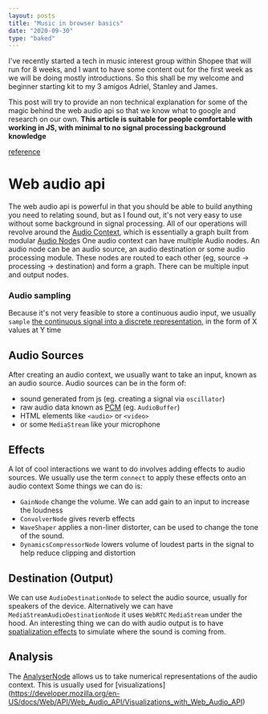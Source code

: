 ```yaml
---
layout: posts
title: "Music in browser basics"
date: "2020-09-30"
type: "baked"
---
```


I've recently started a tech in music interest group within Shopee that will run for 8 weeks, and I want to have some content out for the first week as we will be doing mostly introductions. So this shall be my welcome and beginner starting kit to my 3 amigos Adriel, Stanley and James.

This post will try to provide an non technical explanation for some of the magic behind the web audio api so that we know what to google and research on our own. **This article is suitable for people comfortable with working in JS, with minimal to no signal processing background knowledge**

[reference](https://developer.mozilla.org/en-US/docs/Web/API/Web_Audio_API/Basic_concepts_behind_Web_Audio_API)

# Web audio api

The web audio api is powerful in that you should be able to build anything you need to relating sound, but as I found out, it's not very easy to use without some background in signal processing. All of our operations will revolve around the [Audio Context](https://developer.mozilla.org/en-US/docs/Web/API/AudioContext), which is essentially a graph built from modular [Audio Node](https://developer.mozilla.org/en-US/docs/Web/API/AudioNode)s One audio context can have multiple Audio nodes. An audio node can be an audio source, an audio destination or some audio processing module. These nodes are routed to each other (eg, source -> processing -> destination) and form a graph. There can be multiple input and output nodes.

### Audio sampling

Because it's not very feasible to store a continuous audio input, we usually `sample` [the continuous signal into a discrete representation](https://en.wikipedia.org/wiki/Discrete_time_and_continuous_time), in the form of X values at Y time

## Audio Sources

After creating an audio context, we usually want to take an input, known as an audio source. Audio sources can be in the form of:
- sound generated from js (eg. creating a signal via `oscillator`)
- raw audio data known as [PCM](https://en.wikipedia.org/wiki/Pulse-code_modulation) (eg. `AudioBuffer`)
- HTML elements like `<audio>` or `<video>`
- or some `MediaStream` like your microphone

## Effects

A lot of cool interactions we want to do involves adding effects to audio sources. We usually use the term `connect` to apply these effects onto an audio context Some things we can do is:
- `GainNode` change the volume. We can add gain to an input to increase the loudness 
- `ConvolverNode` gives reverb effects
- `WaveShaper` applies a non-liner distorter, can be used to change the tone of the sound.
- `DynamicsCompressorNode` lowers volume of loudest parts in the signal to help reduce clipping and distortion

## Destination (Output)

We can use `AudioDestinationNode` to select the audio source, usually for speakers of the device. Alternatively we can have `MediaStreamAudioDestinationNode` it uses `WebRTC` `MediaStream` under the hood. An interesting thing we can do with audio output is to have [spatialization effects](https://developer.mozilla.org/en-US/docs/Web/API/Web_Audio_API/Web_audio_spatialization_basics) to simulate where the sound is coming from.

## Analysis

The [AnalyserNode](https://developer.mozilla.org/en-US/docs/Web/API/AnalyserNode) allows us to take numerical representations of the audio context. This is usually used for [visualizations] (https://developer.mozilla.org/en-US/docs/Web/API/Web_Audio_API/Visualizations_with_Web_Audio_API)
